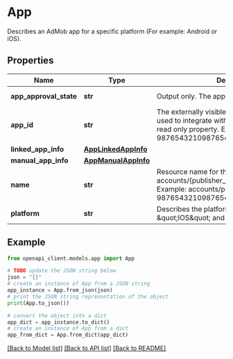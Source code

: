 # App

Describes an AdMob app for a specific platform (For example: Android or iOS).

## Properties

Name | Type | Description | Notes
------------ | ------------- | ------------- | -------------
**app_approval_state** | **str** | Output only. The approval state for the app. | [optional] [readonly] 
**app_id** | **str** | The externally visible ID of the app which can be used to integrate with the AdMob SDK. This is a read only property. Example: ca-app-pub-9876543210987654~0123456789 | [optional] 
**linked_app_info** | [**AppLinkedAppInfo**](AppLinkedAppInfo.md) |  | [optional] 
**manual_app_info** | [**AppManualAppInfo**](AppManualAppInfo.md) |  | [optional] 
**name** | **str** | Resource name for this app. Format is accounts/{publisher_id}/apps/{app_id_fragment} Example: accounts/pub-9876543210987654/apps/0123456789 | [optional] 
**platform** | **str** | Describes the platform of the app. Limited to \&quot;IOS\&quot; and \&quot;ANDROID\&quot;. | [optional] 

## Example

```python
from openapi_client.models.app import App

# TODO update the JSON string below
json = "{}"
# create an instance of App from a JSON string
app_instance = App.from_json(json)
# print the JSON string representation of the object
print(App.to_json())

# convert the object into a dict
app_dict = app_instance.to_dict()
# create an instance of App from a dict
app_from_dict = App.from_dict(app_dict)
```
[[Back to Model list]](../README.md#documentation-for-models) [[Back to API list]](../README.md#documentation-for-api-endpoints) [[Back to README]](../README.md)


